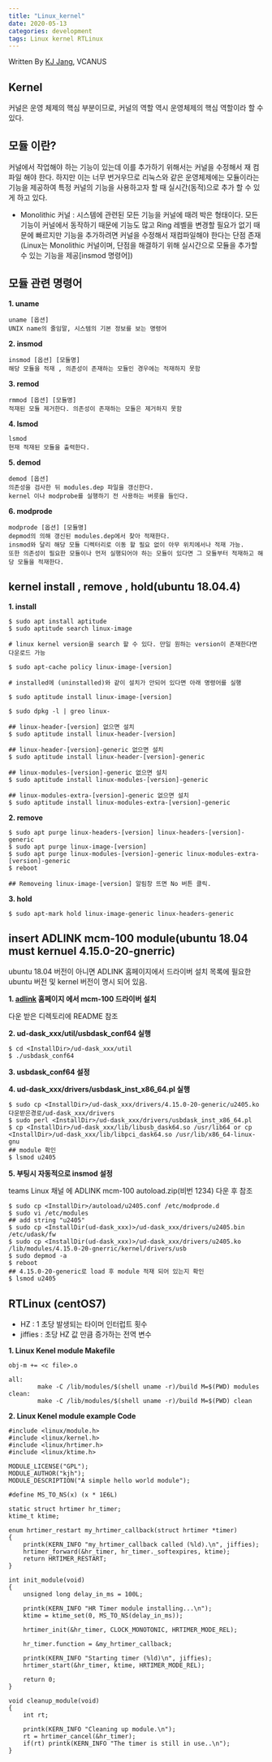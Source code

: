 ```yaml
---
title: "Linux_kernel"
date: 2020-05-13
categories: development
tags: Linux kernel RTLinux 
---
```


Written By [KJ Jang](https://github.com/jjangchan), VCANUS

## Kernel

커널은 운영 체제의 핵심 부분이므로, 커널의 역할 역시 운영체제의 핵심 역할이라 할 수 있다.

## 모듈 이란?
커널에서 작업해야 하는 기능이 있는데 이를 추가하기 위해서는 커널을 수정해서 재 컴파일 해야 한다. 하지만 이는 너무 번거우므로 리눅스와 같은 운영체제에는 모듈이라는 기능을 제공하여 특정 커널의 기능을 사용하고자 할 때 실시간(동적)으로 추가 할 수 있게 하고 있다.

- Monolithic 커널 : 시스템에 관련된 모든 기능을 커널에 때려 박은 형태이다. 모든 기능이 커널에서 동작하기 때문에 기능도 많고 Ring 레벨을 변경할 필요가 없기 때문에 빠르지만 기능을 추가하려면 커널을 수정해서 재컴파일해야 한다는 단점 존재(Linux는 Monolithic 커널이며, 단점을 해결하기 위해 실시간으로 모듈을 추가할 수 있는 기능을 제공[insmod 명령어])

## 모듈 관련 명령어

__1. uname__
```
uname [옵션]
UNIX name의 줄임말, 시스템의 기본 정보를 보는 명령어
```
__2. insmod__
```
insmod [옵션] [모듈명] 
해당 모듈을 적재 , 의존성이 존재하는 모듈인 경우에는 적재하지 못함
```
__3. remod__
```
rmmod [옵션] [모듈명] 
적재된 모듈 제거한다. 의존성이 존재하는 모듈은 제거하지 못함
```
__4. lsmod__
```
lsmod 
현재 적재된 모듈을 출력한다.
```
__5. demod__
```
demod [옵션] 
의존성을 검사한 뒤 modules.dep 파일을 갱신한다. 
kernel 이나 modprobe를 실행하기 전 사용하는 버릇을 들인다.
```
__6. modprode__
```
modprode [옵션] [모듈명] 
depmod의 의해 갱신된 modules.dep에서 찾아 적재한다. 
insmod와 달리 해당 모듈 디렉터리로 이동 할 필요 없이 아무 위치에서나 적재 가능. 
또한 의존성이 필요한 모듈이나 먼저 실행되어야 하는 모듈이 있다면 그 모듈부터 적재하고 해당 모듈을 적재한다.
```

## kernel install , remove , hold(ubuntu 18.04.4)

__1. install__
```
$ sudo apt install aptitude
$ sudo aptitude search linux-image

# linux kernel version을 search 할 수 있다. 만일 원하는 version이 존재한다면 다운로드 가능

$ sudo apt-cache policy linux-image-[version]

# installed에 (uninstalled)와 같이 설치가 안되어 있다면 아래 명령어를 실행

$ sudo aptitude install linux-image-[version]

$ sudo dpkg -l | greo linux-

## linux-header-[version] 없으면 설치
$ sudo aptitude install linux-header-[version]

## linux-header-[version]-generic 없으면 설치
$ sudo aptitude install linux-header-[version]-generic

## linux-modules-[version]-generic 없으면 설치
$ sudo aptitude install linux-modules-[version]-generic

## linux-modules-extra-[version]-generic 없으면 설치
$ sudo aptitude install linux-modules-extra-[version]-generic
```

__2. remove__
```
$ sudo apt purge linux-headers-[version] linux-headers-[version]-generic
$ sudo apt purge linux-image-[version] 
$ sudo apt purge linux-modules-[version]-generic linux-modules-extra-[version]-generic
$ reboot

## Removeing linux-image-[version] 알림창 뜨면 No 버튼 클릭.
```

__3. hold__
```
$ sudo apt-mark hold linux-image-generic linux-headers-generic
```

## insert ADLINK mcm-100 module(ubuntu 18.04 must kernuel 4.15.0-20-gnerric)

ubuntu 18.04 버전이 아니면 ADLINK 홈페이지에서 드라이버 설치 목록에 필요한 ubuntu 버전 및 kernel 버전이 명시 되어 있음.

__1. [adlink](https://www.adlinktech.com/en/index) 홈페이지 에서 mcm-100 드라이버 설치__

다운 받은 디렉토리에 README 참조

__2. ud-dask_xxx/util/usbdask_conf64 실행__

```
$ cd <InstallDir>/ud-dask_xxx/util
$ ./usbdask_conf64
```
__3. usbdask_conf64 설정__

__4. ud-dask_xxx/drivers/usbdask_inst_x86_64.pl 실행__
    
```
$ sudo cp <InstallDir>/ud-dask_xxx/drivers/4.15.0-20-generic/u2405.ko 다운받은경로/ud-dask_xxx/drivers
$ sudo perl <InstallDir>/ud-dask_xxx/drivers/usbdask_inst_x86_64.pl
$ cp <InstallDir>/ud-dask_xxx/lib/libusb_dask64.so /usr/lib64 or cp <InstallDir>/ud-dask_xxx/lib/libpci_dask64.so /usr/lib/x86_64-linux-gnu
## module 확인
$ lsmod u2405
```

__5. 부팅시 자동적으로 insmod 설정__

teams Linux 채널 에 ADLINK mcm-100 autoload.zip(비번 1234) 다운 후 참조
   
```
$ sudo cp <InstallDir>/autoload/u2405.conf /etc/modprode.d
$ sudo vi /etc/modules
## add string "u2405"
$ sudo cp <InstallDir(ud-dask_xxx)>/ud-dask_xxx/drivers/u2405.bin /etc/udask/fw
$ sudo cp <InstallDir(ud-dask_xxx)>/ud-dask_xxx/drivers/u2405.ko /lib/modules/4.15.0-20-gnerric/kernel/drivers/usb
$ sudo depmod -a
$ reboot
## 4.15.0-20-generic로 load 후 module 적재 되어 있는지 확인
$ lsmod u2405
```

## RTLinux (centOS7)

* HZ : 1 초당 발생되는 타이머 인터럽트 횟수
* jiffies : 초당 HZ 값 만큼 증가하는 전역 변수

__1. Linux Kenel module Makefile__

```
obj-m += <c file>.o

all:
        make -C /lib/modules/$(shell uname -r)/build M=$(PWD) modules
clean:
        make -C /lib/modules/$(shell uname -r)/build M=$(PWD) clean
```

__2. Linux Kenel module example Code__

```
#include <linux/module.h>
#include <linux/kernel.h>
#include <linux/hrtimer.h>
#include <linux/ktime.h>

MODULE_LICENSE("GPL");
MODULE_AUTHOR("kjh");
MODULE_DESCRIPTION("A simple hello world module");

#define MS_TO_NS(x) (x * 1E6L)

static struct hrtimer hr_timer;
ktime_t ktime;

enum hrtimer_restart my_hrtimer_callback(struct hrtimer *timer)
{
	printk(KERN_INFO "my_hrtimer_callback called (%ld).\n", jiffies);
	hrtimer_forward(&hr_timer, hr_timer._softexpires, ktime);
	return HRTIMER_RESTART;
}

int init_module(void)
{
	unsigned long delay_in_ms = 100L;

	printk(KERN_INFO "HR Timer module installing...\n");
	ktime = ktime_set(0, MS_TO_NS(delay_in_ms));

	hrtimer_init(&hr_timer, CLOCK_MONOTONIC, HRTIMER_MODE_REL);

	hr_timer.function = &my_hrtimer_callback;

	printk(KERN_INFO "Starting timer (%ld)\n", jiffies);
	hrtimer_start(&hr_timer, ktime, HRTIMER_MODE_REL);

	return 0;
}

void cleanup_module(void)
{
	int rt;

	printk(KERN_INFO "Cleaning up module.\n");
	rt = hrtimer_cancel(&hr_timer);
	if(rt) printk(KERN_INFO "The timer is still in use..\n");
}
```